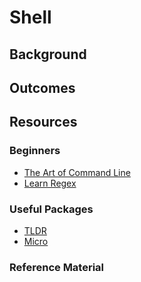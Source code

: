 # Shell

## Background

## Outcomes

## Resources

### Beginners
- [The Art of Command Line](https://github.com/jlevy/the-art-of-command-line)
- [Learn Regex](https://github.com/ziishaned/learn-regex)

### Useful Packages

- [TLDR](https://github.com/tldr-pages/tldr)
- [Micro](https://github.com/zyedidia/micro)

### Reference Material